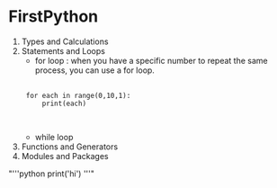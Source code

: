 # FirstPython
1. Types and Calculations
2. Statements and Loops
    - for loop : when you have a specific number to repeat the same process, you can use a for loop.   
    <pre>
    <code>
    for each in range(0,10,1):
        print(each)
    </code>
    </pre>
    - while loop
3. Functions and Generators
4. Modules and Packages


"'''python
print('hi')
'''"

